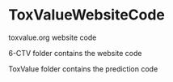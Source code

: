 # ToxValueWebsiteCode
toxvalue.org website code

6-CTV folder contains the website code

ToxValue folder contains the prediction code

